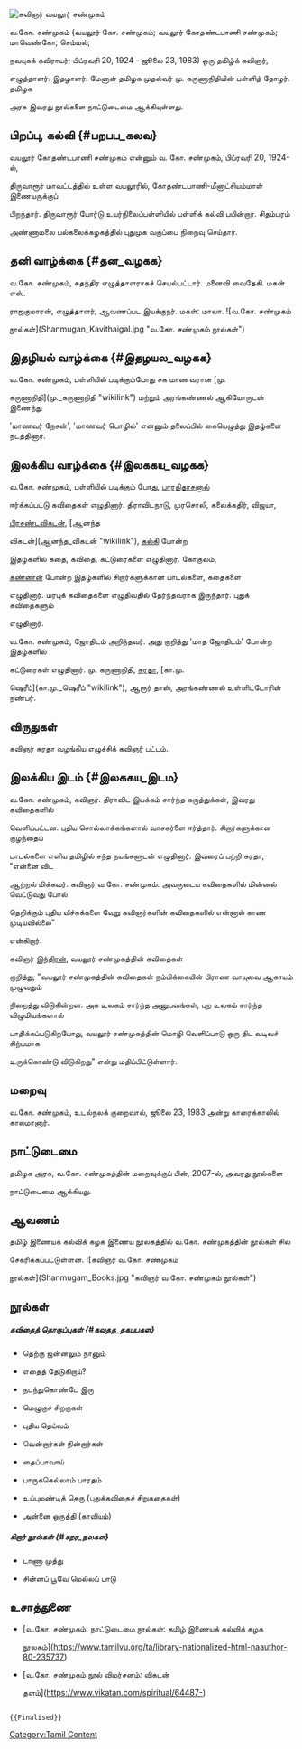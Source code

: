 ![கவிஞர் வயலூர் சண்முகம்](Vyaloor_Shanmugam_Img.jpg "கவிஞர் வயலூர் சண்முகம்")
வ.கோ. சண்முகம் (வயலூர் கோ. சண்முகம்; வயலூர் கோதண்டபாணி சண்முகம்; மாவெண்கோ; செம்மல்;
நவயுகக் கவிராயர்; பிப்ரவரி 20, 1924 - ஜூலை 23, 1983) ஒரு தமிழ்க் கவிஞர்,
எழுத்தாளர். இதழாளர். மேனாள் தமிழக முதல்வர் மு. கருணாநிதியின் பள்ளித் தோழர். தமிழக
அரசு இவரது நூல்களை நாட்டுடைமை ஆக்கியுள்ளது.

## பிறப்பு, கல்வி {#பறபப_கலவ}

வயலூர் கோதண்டபாணி சண்முகம் என்னும் வ. கோ. சண்முகம், பிப்ரவரி 20, 1924-ல்,
திருவாரூர் மாவட்டத்தில் உள்ள வயலூரில், கோதண்டபாணி-மீனாட்சியம்மாள் இணையருக்குப்
பிறந்தார். திருவாரூர் போர்டு உயர்நிலைப்பள்ளியில் பள்ளிக் கல்வி பயின்றார். சிதம்பரம்
அண்ணாமலை பல்கலைக்கழகத்தில் புதுமுக வகுப்பை நிறைவு செய்தார்.

## தனி வாழ்க்கை {#தன_வழகக}

வ.கோ. சண்முகம், சுதந்திர எழுத்தாளராகச் செயல்பட்டார். மனைவி வைதேகி. மகன் எஸ்.
ராஜகுமாரன், எழுத்தாளர், ஆவணப்பட இயக்குநர். மகள்: மாலா. ![வ.கோ. சண்முகம்
நூல்கள்](Shanmugan_Kavithaigal.jpg "வ.கோ. சண்முகம் நூல்கள்")

## இதழியல் வாழ்க்கை {#இதழயல_வழகக}

வ.கோ. சண்முகம், பள்ளியில் படிக்கும்போது சக மாணவரான [மு.
கருணாநிதி](மு._கருணாநிதி "wikilink") மற்றும் அரங்கண்ணல் ஆகியோருடன் இணைந்து
'மாணவர் நேசன்', 'மாணவர் பொழில்' என்னும் தலைப்பில் கையெழுத்து இதழ்களை நடத்தினார்.

## இலக்கிய வாழ்க்கை {#இலககய_வழகக}

வ.கோ. சண்முகம், பள்ளியில் படிக்கும் போது, [பாரதிதாசனால்](பாரதிதாசன் "wikilink")
ஈர்க்கப்பட்டு கவிதைகள் எழுதினார். திராவிடநாடு, முரசொலி, கலைக்கதிர், விஜயா,
[பிரசண்டவிகடன்](பிரசண்டவிகடன்_இதழ்_தொகுப்பு "wikilink"), [ஆனந்த
விகடன்](ஆனந்த_விகடன் "wikilink"), [கல்கி](கல்கி_(வார_இதழ்) "wikilink") போன்ற
இதழ்களில் கதை, கவிதை, கட்டுரைகளை எழுதினார். கோகுலம்,
[கண்ணன்](கண்ணன்_(இதழ்) "wikilink") போன்ற இதழ்களில் சிறார்களுக்கான பாடல்களை, கதைகளை
எழுதினார். மரபுக் கவிதைகளை எழுதிவதில் தேர்ந்தவராக இருந்தார். புதுக் கவிதைகளும்
எழுதினார்.

வ.கோ. சண்முகம், ஜோதிடம் அறிந்தவர். அது குறித்து 'மாத ஜோதிடம்' போன்ற இதழ்களில்
கட்டுரைகள் எழுதினார். மு. கருணாநிதி, [சுரதா](சுரதா "wikilink"), [கா.மு.
ஷெரீப்](கா.மு._ஷெரீப் "wikilink"), ஆரூர் தாஸ், அரங்கண்ணல் உள்ளிட்டோரின் நண்பர்.

## விருதுகள்

கவிஞர் சுரதா வழங்கிய எழுச்சிக் கவிஞர் பட்டம்.

## இலக்கிய இடம் {#இலககய_இடம}

வ.கோ. சண்முகம், கவிஞர். திராவிட இயக்கம் சார்ந்த கருத்துக்கள், இவரது கவிதைகளில்
வெளிப்பட்டன. புதிய சொல்லாக்கங்களால் வாசகர்ளை ஈர்த்தார். சிறார்களுக்கான குழந்தைப்
பாடல்களை எளிய தமிழில் சந்த நயங்களுடன் எழுதினார். இவரைப் பற்றி சுரதா, "என்னை விட
ஆற்றல் மிக்கவர். கவிஞர் வ.கோ. சண்முகம். அவருடைய கவிதைகளில் மின்னல் வெட்டுவது போல்
தெறிக்கும் புதிய வீச்சுக்களை வேறு கவிஞர்களின் கவிதைகளில் என்னால் காண முடியவில்லை"
என்கிறார்.

கவிஞர் [இந்திரன்](இந்திரன்_(கவிஞர்) "wikilink"), வயலூர் சண்முகத்தின் கவிதைகள்
குறித்து, "வயலூர் சண்முகத்தின் கவிதைகள் நம்பிக்கையின் பிராண வாயுவை ஆகாயம் முழுவதும்
நிறைத்து விடுகின்றன. அக உலகம் சார்ந்த அனுபவங்கள், புற உலகம் சார்ந்த விழுமியங்களால்
பாதிக்கப்படுகிறபோது, வயலூர் சண்முகத்தின் மொழி வெளிப்பாடு ஒரு திட வடிவச் சிற்பமாக
உருக்கொண்டு விடுகிறது" என்று மதிப்பிட்டுள்ளார்.

## மறைவு

வ.கோ. சண்முகம், உடல்நலக் குறைவால், ஜூலை 23, 1983 அன்று காரைக்காலில் காலமானார்.

## நாட்டுடைமை

தமிழக அரசு, வ.கோ. சண்முகத்தின் மறைவுக்குப் பின், 2007-ல், அவரது நூல்களை
நாட்டுடைமை ஆக்கியது.

## ஆவணம்

தமிழ் இணையக் கல்விக் கழக இணைய நூலகத்தில் வ.கோ. சண்முகத்தின் நூல்கள் சில
சேகரிக்கப்பட்டுள்ளன. ![கவிஞர் வ.கோ. சண்முகம்
நூல்கள்](Shanmugam_Books.jpg "கவிஞர் வ.கோ. சண்முகம் நூல்கள்")

## நூல்கள்

##### கவிதைத் தொகுப்புகள் {#கவதத_தகபபகள}

-   தெற்கு ஜன்னலும் நானும்
-   எதைத் தேடுகிறாய்?
-   நடந்துகொண்டே இரு
-   மெழுகுச் சிறகுகள்
-   புதிய தெய்வம்
-   வென்றார்கள் நின்றார்கள்
-   தைப்பாவாய்
-   பாருக்கெல்லாம் பாரதம்
-   உப்புமண்டித் தெரு (புதுக்கவிதைச் சிறுகதைகள்)
-   அன்னை ஒருத்தி (காவியம்)

##### சிறார் நூல்கள் {#சறர_நலகள}

-   டாணா முத்து
-   சின்னப் பூவே மெல்லப் பாடு

## உசாத்துணை

-   [வ.கோ. சண்முகம்: நாட்டுடைமை நூல்கள்: தமிழ் இணையக் கல்விக் கழக
    நூலகம்](https://www.tamilvu.org/ta/library-nationalized-html-naauthor-80-235737)
-   [வ.கோ. சண்முகம் நூல் விமர்சனம்: விகடன்
    தளம்](https://www.vikatan.com/spiritual/64487-)

```{=mediawiki}
{{Finalised}}
```
[Category:Tamil Content](Category:Tamil_Content "wikilink")
